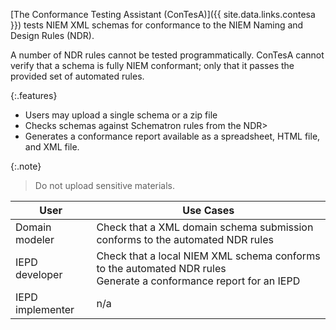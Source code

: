 
[The Conformance Testing Assistant (ConTesA)]({{ site.data.links.contesa }}) tests NIEM XML schemas for conformance to the NIEM Naming and Design Rules (NDR).

A number of NDR rules cannot be tested programmatically.  ConTesA cannot verify that a schema is fully NIEM conformant; only that it passes the provided set of automated rules.

{:.features}
- Users may upload a single schema or a zip file
- Checks schemas against Schematron rules from the NDR>
- Generates a conformance report available as a spreadsheet, HTML file, and XML file.

{:.note}
> Do not upload sensitive materials.

| User | Use Cases |
| ---- | --------- |
| Domain modeler | Check that a XML domain schema submission conforms to the automated NDR rules |
| IEPD developer | Check that a local NIEM XML schema conforms to the automated NDR rules <br> Generate a conformance report for an IEPD |
| IEPD implementer | n/a |

